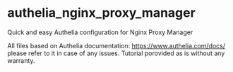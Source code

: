 # authelia_nginx_proxy_manager
Quick and easy Authelia configuration for Nginx Proxy Manager

All files based on Authelia documentation: https://www.authelia.com/docs/ please refer to it in case of any issues. 
Tutorial porovided as is without any warranty.

